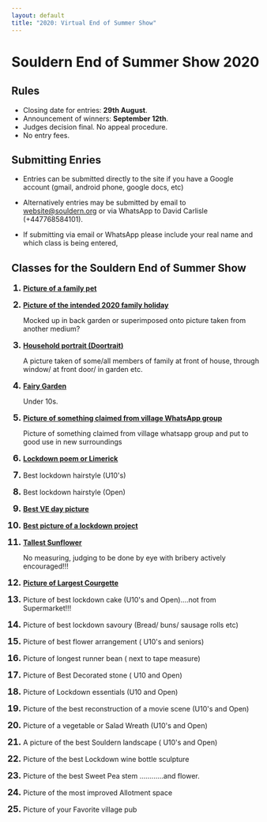 ```yaml
---
layout: default
title: "2020: Virtual End of Summer Show"
---
```

<style>
ol li::marker {font-size:125%; font-weight:bold;}
</style>

# Souldern End of Summer Show 2020

## Rules

* Closing date for entries:  **29th August**.
* Announcement of winners: **September 12th**.
* Judges decision final. No appeal procedure.
* No entry fees.


## Submitting Enries

* Entries can be submitted directly to the site if you have a Google
account (gmail, android phone, google docs, etc)

*  Alternatively entries  may be submitted
by email to [website@souldern.org](mailto:website@souldern.org) or via
WhatsApp to David Carlisle (+447768584101).

*  If submitting via email or
WhatsApp please include your real name and which class is being entered,


## Classes for the Souldern End of Summer Show


1.  [**Picture of a family pet**](https://photos.app.goo.gl/ZAkadkMo2n9UXLhS7)

2.  [**Picture of the intended 2020 family holiday**](https://photos.app.goo.gl/QWgBzpQ3RUDbi6L39)

    Mocked up in back garden or superimposed onto picture taken from another medium?

3. [**Household portrait (Doortrait)**](https://photos.app.goo.gl/FHrKctR5iaVKk4cN6)

   A picture taken of some/all members of family at front of house, through window/ at front door/ in garden etc.

4. [**Fairy Garden**](https://photos.app.goo.gl/xg5Waqmcwm72TkWp7)

   Under 10s.
   

5. [**Picture of something claimed from village WhatsApp group**](https://photos.app.goo.gl/M79Hch9v3ErAHdRB9)

   Picture of something claimed from village whatsapp group and put to good use in new surroundings

6. [**Lockdown poem or Limerick**](https://photos.app.goo.gl/jgCKsv3n1kG3p4hDA)

7. Best lockdown hairstyle (U10's)

8. Best lockdown hairstyle (Open)

9. [**Best VE day picture**](https://photos.app.goo.gl/PAid97LYpC9mkb4Z8)

10. [**Best picture of a lockdown project**](https://photos.app.goo.gl/MwAgaHN7xUUr2HF7A)

11. [**Tallest Sunflower**](https://photos.app.goo.gl/WUR2Y6sWnWLTfUV4A)

    No measuring, judging to be done by eye with bribery actively encouraged!!!

12. [**Picture of Largest Courgette**](https://photos.app.goo.gl/Y8CWtJwY5uvtSvi99)

13. Picture of best lockdown cake (U10's and Open)....not from Supermarket!!!

14. Picture of best lockdown savoury (Bread/ buns/ sausage rolls etc)

15. Picture of best flower arrangement ( U10's and seniors)

16. Picture of longest runner bean ( next to tape measure)

17. Picture of Best Decorated stone ( U10 and Open)

18. Picture of Lockdown essentials (U10 and Open)

19. Picture of the best reconstruction of a movie scene (U10's and Open)

20. Picture of a vegetable or Salad Wreath (U10's and Open)

21. A picture of the best Souldern landscape ( U10's and Open)

22. Picture of the best Lockdown wine bottle sculpture

23. Picture of the best Sweet Pea stem ............and flower.

24. Picture of the most improved Allotment space

25. Picture of your Favorite village pub